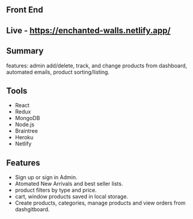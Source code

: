 ## Front End
 
## Live - https://enchanted-walls.netlify.app/
 
## Summary
features: admin add/delete, track, and change products from dashboard, automated emails, product sorting/listing. 

## Tools
 - React
 - Redux
 - MongoDB 
 - Node.js
 - Braintree 
 - Heroku
 - Netlify
 
 ## Features
 - Sign up or sign in Admin. 
 - Atomated New Arrivals and best seller lists.
 - product filters by type and price.
 - cart, window products saved in local storage.
 - Create products, categories, manage products and view orders from dashgitboard.



